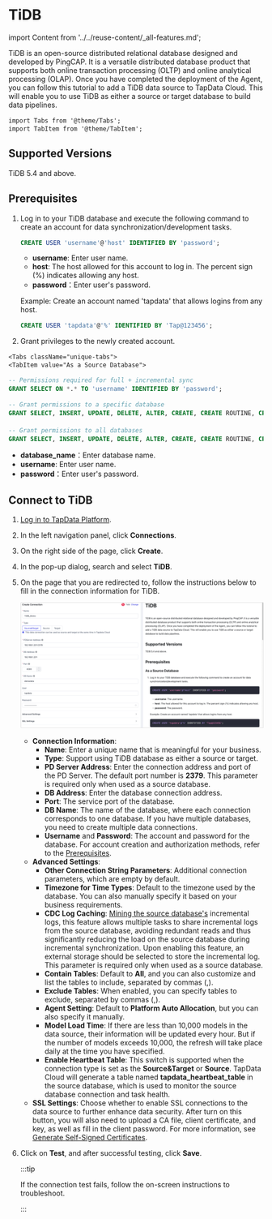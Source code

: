 # TiDB

import Content from '../../reuse-content/_all-features.md';

<Content />

TiDB is an open-source distributed relational database designed and developed by PingCAP. It is a versatile distributed database product that supports both online transaction processing (OLTP) and online analytical processing (OLAP). Once you have completed the deployment of the Agent, you can follow this tutorial to add a TiDB data source to TapData Cloud. This will enable you to use TiDB as either a source or target database to build data pipelines.

```mdx-code-block
import Tabs from '@theme/Tabs';
import TabItem from '@theme/TabItem';
```

## Supported Versions

TiDB 5.4 and above.

## <span id="prerequisite">Prerequisites</span>

1. Log in to your TiDB database and execute the following command to create an account for data synchronization/development tasks.

   ```sql
   CREATE USER 'username'@'host' IDENTIFIED BY 'password';
   ```

   * **username**: Enter user name.
   * **host**: The host allowed for this account to log in. The percent sign (%) indicates allowing any host.
   * **password**：Enter user's password.

   Example: Create an account named 'tapdata' that allows logins from any host.

   ```sql
   CREATE USER 'tapdata'@'%' IDENTIFIED BY 'Tap@123456';
   ```

2. Grant privileges to the newly created account.

```mdx-code-block
<Tabs className="unique-tabs">
<TabItem value="As a Source Database">
```
```sql
-- Permissions required for full + incremental sync
GRANT SELECT ON *.* TO 'username' IDENTIFIED BY 'password';
```
</TabItem>

<TabItem value="As a Target Database">

```sql
-- Grant permissions to a specific database
GRANT SELECT, INSERT, UPDATE, DELETE, ALTER, CREATE, CREATE ROUTINE, CREATE TEMPORARY TABLES, DROP ON database_name.* TO 'username';

-- Grant permissions to all databases
GRANT SELECT, INSERT, UPDATE, DELETE, ALTER, CREATE, CREATE ROUTINE, CREATE TEMPORARY TABLES, DROP ON *.* TO 'username';
```
</TabItem>
</Tabs>

* **database_name**：Enter database name.
* **username**: Enter user name.
* **password**：Enter user's password.

## Connect to TiDB

1. [Log in to TapData Platform](../../user-guide/log-in.md).

2. In the left navigation panel, click **Connections**.

3. On the right side of the page, click **Create**.

4. In the pop-up dialog, search and select **TiDB**.

5. On the page that you are redirected to, follow the instructions below to fill in the connection information for TiDB.

   ![TiDB Connection Example](../../images/tidb_connection_setting.png)

   * **Connection Information**:
      * **Name**: Enter a unique name that is meaningful for your business.
      * **Type**: Support using TiDB database as either a source or target.
      * **PD Server Address**: Enter the connection address and port of the PD Server. The default port number is **2379**. This parameter is required only when used as a source database.
      * **DB Address**: Enter the database connection address.
      * **Port**: The service port of the database.
      * **DB Name**: The name of the database, where each connection corresponds to one database. If you have multiple databases, you need to create multiple data connections.
      * **Username** and **Password**: The account and password for the database. For account creation and authorization methods, refer to the [Prerequisites](#prerequisite).
   * **Advanced Settings**:
      * **Other Connection String Parameters**: Additional connection parameters, which are empty by default.
      * **Timezone for Time Types**: Default to the timezone used by the database. You can also manually specify it based on your business requirements.
      * **CDC Log Caching**: [Mining the source database's](../../user-guide/advanced-settings/share-mining.md) incremental logs, this feature allows multiple tasks to share incremental logs from the source database, avoiding redundant reads and thus significantly reducing the load on the source database during incremental synchronization. Upon enabling this feature, an external storage should be selected to store the incremental log. This parameter is required only when used as a source database.
      * **Contain Tables**: Default to **All**, and you can also customize and list the tables to include, separated by commas (,).
      * **Exclude Tables**: When enabled, you can specify tables to exclude, separated by commas (,).
      * **Agent Setting**: Default to **Platform Auto Allocation**, but you can also specify it manually.
      * **Model Load Time**: If there are less than 10,000 models in the data source, their information will be updated every hour. But if the number of models exceeds 10,000, the refresh will take place daily at the time you have specified.
      * **Enable Heartbeat Table**: This switch is supported when the connection type is set as the **Source&Target** or **Source**. TapData Cloud will generate a table named **tapdata_heartbeat_table** in the source database, which is used to monitor the source database connection and task health.
   * **SSL Settings**: Choose whether to enable SSL connections to the data source to further enhance data security. After turn on this button, you will also need to upload a CA file, client certificate, and key, as well as fill in the client password. For more information, see [Generate Self-Signed Certificates](https://docs.pingcap.com/tidb/stable/generate-self-signed-certificates).

6. Click on **Test**, and after successful testing, click **Save**.

   :::tip

   If the connection test fails, follow the on-screen instructions to troubleshoot.

   :::
